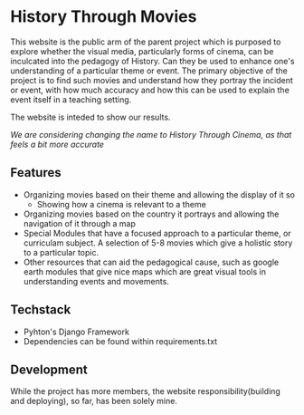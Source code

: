 # History Through Movies

This website is the public arm of the parent project which is purposed to explore whether the visual media, particularly forms of cinema, can be inculcated into the pedagogy of History. Can they be used to enhance one's understanding of a particular theme or event. The primary objective of the project is to find such movies and understand how they portray the incident or event, with how much accuracy and how this can be used to explain the event itself in a teaching setting.

The website is inteded to show our results.

_We are considering changing the name to History Through Cinema, as that feels a bit more accurate_

## Features
- Organizing movies based on their theme and allowing the display of it so
  - Showing how a cinema is relevant to a theme
- Organizing movies based on the country it portrays and allowing the navigation of it through a map
- Special Modules that have a focused approach to a particular theme, or curriculam subject. A selection of 5-8 movies which give a holistic story to a particular topic.
- Other resources that can aid the pedagogical cause, such as google earth modules that give nice maps which are great visual tools in understanding events and movements.

## Techstack
- Pyhton's Django Framework
- Dependencies can be found within requirements.txt

## Development
While the project has more members, the website responsibility(building and deploying), so far, has been solely mine.
